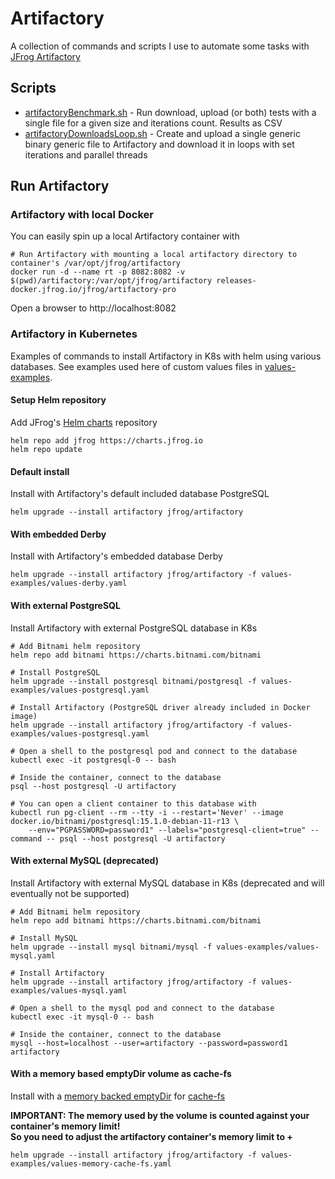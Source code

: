 # Artifactory
A collection of commands and scripts I use to automate some tasks with [JFrog Artifactory](https://jfrog.com/artifactory/)

## Scripts
* [artifactoryBenchmark.sh](artifactoryBenchmark.sh) - Run download, upload (or both) tests with a single file for a given size and iterations count. Results as CSV
* [artifactoryDownloadsLoop.sh](artifactoryDownloadsLoop.sh) - Create and upload a single generic binary generic file to Artifactory and download it in loops with set iterations and parallel threads

## Run Artifactory
### Artifactory with local Docker
You can easily spin up a local Artifactory container with
```shell
# Run Artifactory with mounting a local artifactory directory to container's /var/opt/jfrog/artifactory
docker run -d --name rt -p 8082:8082 -v $(pwd)/artifactory:/var/opt/jfrog/artifactory releases-docker.jfrog.io/jfrog/artifactory-pro
```
Open a browser to http://localhost:8082

### Artifactory in Kubernetes
Examples of commands to install Artifactory in K8s with helm using various databases. See examples used here of custom values files in [values-examples](values-examples).

#### Setup Helm repository 
Add JFrog's [Helm charts](https://charts.jfrog.io) repository
```shell
helm repo add jfrog https://charts.jfrog.io
helm repo update
```

#### Default install
Install with Artifactory's default included database PostgreSQL
```shell
helm upgrade --install artifactory jfrog/artifactory 
```

#### With embedded Derby
Install with Artifactory's embedded database Derby
```shell
helm upgrade --install artifactory jfrog/artifactory -f values-examples/values-derby.yaml 
```

#### With external PostgreSQL
Install Artifactory with external PostgreSQL database in K8s
```shell
# Add Bitnami helm repository
helm repo add bitnami https://charts.bitnami.com/bitnami

# Install PostgreSQL
helm upgrade --install postgresql bitnami/postgresql -f values-examples/values-postgresql.yaml

# Install Artifactory (PostgreSQL driver already included in Docker image)
helm upgrade --install artifactory jfrog/artifactory -f values-examples/values-postgresql.yaml

# Open a shell to the postgresql pod and connect to the database
kubectl exec -it postgresql-0 -- bash

# Inside the container, connect to the database
psql --host postgresql -U artifactory

# You can open a client container to this database with
kubectl run pg-client --rm --tty -i --restart='Never' --image docker.io/bitnami/postgresql:15.1.0-debian-11-r13 \
    --env="PGPASSWORD=password1" --labels="postgresql-client=true" --command -- psql --host postgresql -U artifactory
```

#### With external MySQL (deprecated)
Install Artifactory with external MySQL database in K8s (deprecated and will eventually not be supported)
```shell
# Add Bitnami helm repository
helm repo add bitnami https://charts.bitnami.com/bitnami

# Install MySQL
helm upgrade --install mysql bitnami/mysql -f values-examples/values-mysql.yaml

# Install Artifactory
helm upgrade --install artifactory jfrog/artifactory -f values-examples/values-mysql.yaml

# Open a shell to the mysql pod and connect to the database
kubectl exec -it mysql-0 -- bash

# Inside the container, connect to the database
mysql --host=localhost --user=artifactory --password=password1 artifactory
```

#### With a memory based emptyDir volume as cache-fs
Install with a [memory backed emptyDir](https://kubernetes.io/docs/concepts/storage/volumes/#emptydir) for [cache-fs](https://www.jfrog.com/confluence/display/JFROG/Cached+Filesystem+Binary+Provider)

**IMPORTANT: The memory used by the volume is counted against your container's memory limit!**</br>
**So you need to adjust the artifactory container's memory limit to <original limit> + <custom volume sizeLimit>**

```shell
helm upgrade --install artifactory jfrog/artifactory -f values-examples/values-memory-cache-fs.yaml 
```
